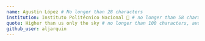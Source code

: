 ```yaml
---
name: Agustin López # No longer than 28 characters
institution: Instituto Politécnico Nacional 🚩 # no longer than 58 characters
quote: Higher than us only the sky # no longer than 100 characters, avoid using quotes(") to guarantee the format remains the same.
github_user: aljarquin
---
```


